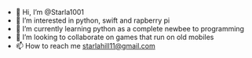 - 👋 Hi, I’m @Starla1001
- 👀 I’m interested in python, swift and rapberry pi
- 🌱 I’m currently learning python as a complete newbee to programming
- 💞️ I’m looking to collaborate on games that run on old mobiles
- 📫 How to reach me starlahill11@gmail.com

<!---
Starla1001/Starla1001 is a ✨ special ✨ repository because its `README.md` (this file) appears on your GitHub profile.
You can click the Preview link to take a look at your changes.
--->
